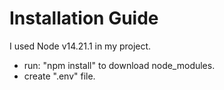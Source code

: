 # Installation Guide

I used Node v14.21.1 in my project. 
- run: "npm install" to download node_modules.
- create ".env" file.